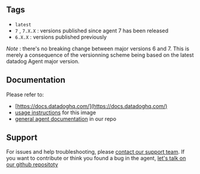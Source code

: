 ## Tags

- `latest`
- `7` , `7.X.X` : versions published since agent 7 has been released
- `6.X.X` : versions published previously

_Note_ : there's no breaking change between major versions 6 and 7. This is
merely a consequence of the versionning scheme being based on the latest
datadog Agent major version.

## Documentation

Please refer to:

- [https://docs.datadoghq.com/](https://docs.datadoghq.com/)
- [usage instructions](https://github.com/DataDog/datadog-agent/tree/master/Dockerfiles/dogstatsd/alpine) for this image
- [general agent documentation](https://github.com/DataDog/datadog-agent/tree/master/docs) in our repo

## Support

For issues and help troubleshooting, please [contact our support team](https://www.datadoghq.com/support/). If you want to contribute or think you found a bug in the agent, [let's talk on our github repositoty](https://github.com/DataDog/datadog-agent)
